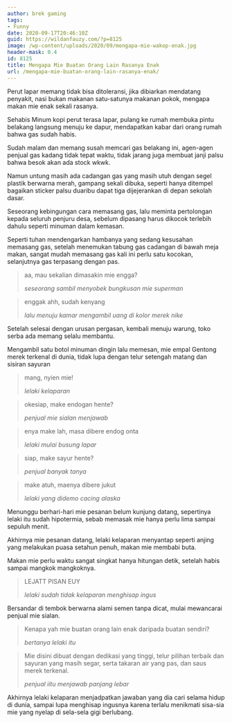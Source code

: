 ```yaml
---
author: brek gaming
tags:
- Funny
date: 2020-09-17T20:46:10Z
guid: https://wildanfauzy.com/?p=8125
image: /wp-content/uploads/2020/09/mengapa-mie-wakop-enak.jpg
header-mask: 0.4
id: 8125
title: Mengapa Mie Buatan Orang Lain Rasanya Enak
url: /mengapa-mie-buatan-orang-lain-rasanya-enak/
---
```


Perut lapar memang tidak bisa ditoleransi, jika dibiarkan mendatang penyakit, nasi bukan makanan satu-satunya makanan pokok, mengapa makan mie enak sekali rasanya.

Sehabis Minum kopi perut terasa lapar, pulang ke rumah membuka pintu belakang langsung menuju ke dapur, mendapatkan kabar dari orang rumah bahwa gas sudah habis.

Sudah malam dan memang susah memcari gas belakang ini, agen-agen penjual gas kadang tidak tepat waktu, tidak jarang juga membuat janji palsu bahwa besok akan ada stock wkwk.

Namun untung masih ada cadangan gas yang masih utuh dengan segel plastik berwarna merah, gampang sekali dibuka, seperti hanya ditempel bagaikan sticker palsu duaribu dapat tiga dijejerankan di depan sekolah dasar.

Seseorang kebingungan cara memasang gas, lalu meminta pertolongan kepada seluruh penjuru desa, sebelum dipasang harus dikocok terlebih dahulu seperti minuman dalam kemasan.

Seperti tuhan mendengarkan hambanya yang sedang kesusahan memasang gas, setelah menemukan tabung gas cadangan di bawah meja makan, sangat mudah memasang gas kali ini perlu satu kocokan, selanjutnya gas terpasang dengan pas.

<blockquote class="wp-block-quote">
  <p>
    aa, mau sekalian dimasakin mie engga?
  </p>
  
  <cite>seseorang sambil menyobek bungkusan mie superman</cite>
</blockquote>

<blockquote class="wp-block-quote">
  <p>
    enggak ahh, sudah kenyang
  </p>
  
  <cite>lalu menuju kamar mengambil uang di kolor merek nike</cite>
</blockquote>

Setelah selesai dengan urusan pergasan, kembali menuju warung, toko serba ada memang selalu membantu.

Mengambil satu botol minuman dingin lalu memesan, mie empal Gentong merek terkenal di dunia, tidak lupa dengan telur setengah matang dan sisiran sayuran 

<blockquote class="wp-block-quote">
  <p>
    mang, nyien mie!
  </p>
  
  <cite>lelaki kelaparan </cite>
</blockquote>

<blockquote class="wp-block-quote">
  <p>
    okesiap, make endogan hente?
  </p>
  
  <cite>penjual mie sialan menjawab</cite>
</blockquote>

<blockquote class="wp-block-quote">
  <p>
    enya make lah, masa dibere endog onta
  </p>
  
  <cite>lelaki mulai busung lapar</cite>
</blockquote>

<blockquote class="wp-block-quote">
  <p>
    siap, make sayur hente?
  </p>
  
  <cite>penjual banyak tanya</cite>
</blockquote>

<blockquote class="wp-block-quote">
  <p>
    make atuh, maenya dibere jukut
  </p>
  
  <cite>lelaki yang didemo cacing alaska</cite>
</blockquote>

Menunggu berhari-hari mie pesanan belum kunjung datang, sepertinya lelaki itu sudah hipotermia, sebab memasak mie hanya perlu lima sampai sepuluh menit.

Akhirnya mie pesanan datang, lelaki kelaparan menyantap seperti anjing yang melakukan puasa setahun penuh, makan mie membabi buta. 

Makan mie perlu waktu sangat singkat hanya hitungan detik, setelah habis sampai mangkok mangkoknya. 

<blockquote class="wp-block-quote">
  <p>
    LEJATT PISAN EUY
  </p>
  
  <cite>lelaki sudah tidak kelaparan menghisap ingus</cite>
</blockquote>

Bersandar di tembok berwarna alami semen tanpa dicat, mulai mewancarai penjual mie sialan. 

<blockquote class="wp-block-quote">
  <p>
    Kenapa yah mie buatan orang lain enak daripada buatan sendiri?
  </p>
  
  <cite>bertanya lelaki itu</cite>
</blockquote>

<blockquote class="wp-block-quote">
  <p>
    Mie disini dibuat dengan dedikasi yang tinggi, telur pilihan terbaik dan sayuran yang masih segar, serta takaran air yang pas, dan saus merek terkenal.
  </p>
  
  <cite>penjual iitu menjawab panjang lebar</cite>
</blockquote>

Akhirnya lelaki kelaparan menjadpatkan jawaban yang dia cari selama hidup di dunia, sampai lupa menghisap ingusnya karena terlalu menikmati sisa-sia mie yang nyelap di sela-sela gigi berlubang.